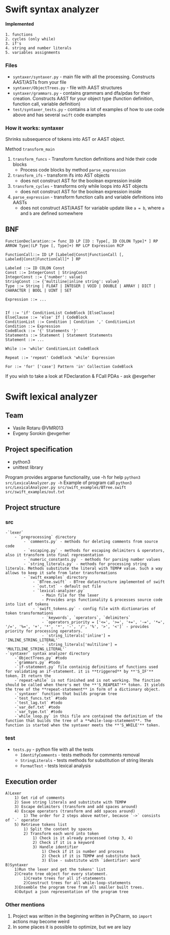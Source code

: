 # Swift syntax analyzer
#### Implemented
```
1. functions
2. cycles (only while)
3. if's
4. string and number literals
5. variables assignments
```

### Files
- `syntaxer/syntaxer.py` - main file with all the processing. Constructs AAST/ASTs from your file
- `syntaxer/ObjectTrees.py` - file with AAST structures
- `syntaxer/grammars.py` - contains grammars and dfa/pdas for their creation. Constructs AAST for your object type (function definition, function call, variable definition) 
- `test/syntaxer_tests.py` - contains a lot of examples of how to use code above and has several `swift` code examples

### How it works: syntaxer
Shrinks subsequence of tokens into AST or AAST object.

Method `transform_main`
1) `transform_funcs` - Transform function definitions and hide their code blocks
    - Process code blocks by method `parse_expression`
2) `transform_ifs` - transform ifs into AST objects 
    - does not construct AST for the boolean expression inside
3) `transform_cycles` - transforms only while loops into AST objects 
    - does not construct AST for the boolean expression inside
4) `parse_expression` - transform function calls and variable definitions into AASTs
    - does not construct AST/AAST for variable update like `a = b`, where `a` and `b` are defined somewhere


## BNF
```bnf
FunctionDeclaration::= func ID LP [ID : Type[, ID COLON Type]* ] RP ARROW Type|(LP Type [, Type]+) RP LCP Expression RCP

FunctionCall::= ID LP [Labeled|Const|FunctionCall [, Labeled|Const|FunctionCall]* ] RP  

Labeled ::= ID COLON Const  
Const ::= IntegerConst | StringConst  
IntegerConst ::= {'number': value}  
StringConst ::= {'multiline|inline string': value}  
Type ::= String | FLOAT | INTEGER | VOID | DOUBLE | ARRAY | DICT | CHARACTER | BOOL | UINT | SET  

Expression ::= ...  


If ::= 'if' ConditionList CodeBlock [ElseClause]
ElseClause ::= 'else' If | CodeBlock
ConditionList ::= Condition | Condition ',' ConditionList
Condition ::= Expression
CodeBlock ::= '{' Statements '}'
Statements ::= Statement | Statement Statements
Statement ::= ...

While ::= 'while' ConditionList CodeBlock

Repeat ::= 'repeat' CodeBlock 'while' Expression

For ::= 'for' ['case'] Pattern 'in' Collection CodeBlock
```
If you wish to take a look at FDeclaration & FCall PDAs - ask @evgerher

# Swift lexical analyzer

## Team
- Vasile Rotaru @VMR013
- Evgeny Sorokin @evgerher

## Project specification
- python3
- unittest library

Program provides argparse functionality, use -h for help `python3 src/LexicalAnalyzer.py -h`
Example of program call `python3 src/LexicalAnalyzer.py src/swift_examples/BTree.swift src/swift_examples/out.txt`

## Project structure
### src
    -`lexer`
        - `preprocessing` directory
            - `comments.py` - methods for deleting comments from source code 
            - `escaping.py` - methods for escaping delimiters & operators, also it transform into final representation
            - `numeric_constants.py` - methods for parsing number values
            - `string_literals.py` - methods for processing string literals. Methods substitute the literal with TEMP# value. Such a way allows to keep it safe from later transformations
            - `swift_examples` directory
                - `BTree.swift` - BTree datastructure implemented of swift
                - `out.txt` - default out file
                - `lexical-analyzer.py`
                    - Main file for the lexer
                    - Provides args functionality & processes source code into list of tokens
                - `swift_tokens.py` - config file with dictionaries of token transformations
                    - `keywords`, `operators`, `delimiters`
                    - `operators_priority = ['<=', '>=', '+=', '-=', '*=', '/=', '%=', '+', '*', '*', '-', '/', '%', '>', '<']` - provides priority for processing operators.
                    - `string_literals['inline'] = 'INLINE_STRING_LITERAL'`
                    - `string_literals['multiline'] = 'MULTILINE_STRING_LITERAL'`
    -`syntaxer` syntax analyzer directory
        -`ObjectTrees.py` #todo
        -`grammars.py` #todo
        -`if-statement.py` file containig definitions of functions used for validating an if-statement. it is **triggered** by **'S_IF'** token. It return the 
        -`repeat-while` is not finished and is not working. The finction should be called when there's met the **'S_REAPEAT'** token. It yields the tree of the **repeat-statement** in form of a dictionary object.
        -`syntaxer` function that builds program tree
        -`test_funcs.txt` #todo
        -`test_lag.txt` #todo
        -`var_def.txt` #todo
        -`var_type.txt` #todo
        -`while_loop.py` in this file are contained the definition of the function that builds the tree of a **while-loop-statement**. The function is started when the syntaxer meets the **'S_WHILE'** token.
### test
- `tests.py` - python file with all the tests
    - `IdentifyComments` - tests methods for comments removal
    - `StringLiterals` - tests methods for substitution of string literals
    - `FormatTest` - tests lexical analysis
    
## Execution order
    A)Lexer
        1) Get rid of comments
        2) Save string literals and substitute with TEMP#
        3) Escape delimiters (transform and add spaces around)
        4) Escape operators (transform and add spaces around)
            1) The order for 2 steps above matter, because `->` consists of `-` operator
        5) Retrieve tokens list
            1) Split the content by spaces
            2) Transform each word into token
                1) Check is it already processed (step 3, 4)
                2) Check if it is a keyword
                3) Handle identifier
                    1) Check if it is number and process
                    2) Check if it is TEMP# and substitute back
                    3) Else - substitute with `identifier: word`
    B)Syntaxer
        1)Run the lexer and get the tokens' list
        2)Create tree object for every statement.
            1)Create trees for all if-statements
            2)Construct trees for all while-loop-statements
        3)Ensemble the program tree from all smaller built trees.
        4)Output a json representation of the program tree
    
### Other mentions
1) Project was written in the beginning written in PyCharm, so `import` actions may become weird
2) In some places it is possible to optimize, but we are lazy
